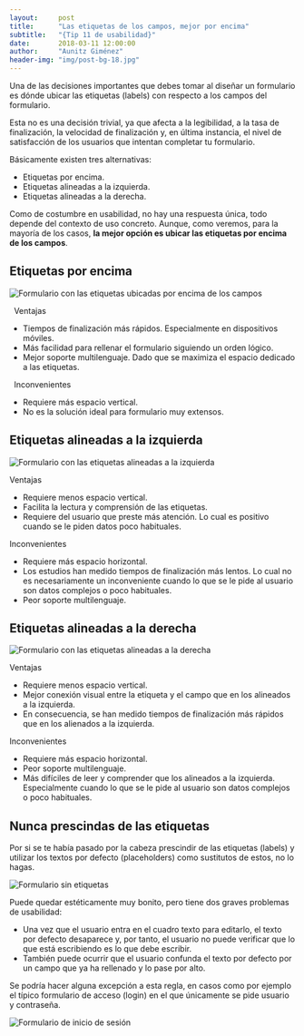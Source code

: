 ```yaml
---
layout:     post
title:      "Las etiquetas de los campos, mejor por encima"
subtitle:   "{Tip 11 de usabilidad}"
date:       2018-03-11 12:00:00
author:     "Aunitz Giménez"
header-img: "img/post-bg-18.jpg"
---
```


<p>Una de las decisiones importantes que debes tomar al diseñar un formulario es dónde ubicar las etiquetas (labels) con respecto a los campos del formulario.</p>

<p>Esta no es una decisión trivial, ya que afecta a la legibilidad, a la tasa de finalización, la velocidad de finalización y, en última instancia, el nivel de satisfacción de los usuarios que intentan completar tu formulario.</p>

<p>Básicamente existen tres alternativas:</p>
<ul>
	<li>Etiquetas por encima.</li>
	<li>Etiquetas alineadas a la izquierda.</li>
	<li>Etiquetas alineadas a la derecha.</li>
</ul>

<p>Como de costumbre en usabilidad, no hay una respuesta única, todo depende del contexto de uso concreto. Aunque, como veremos, para la mayoría de los casos, <strong>la mejor opción es ubicar las etiquetas por encima de los campos</strong>.</p>

<h2>Etiquetas por encima</h2>

<p><img src="{{ site.baseurl }}/img/tip-11-etiquetas-por-encima.png" alt="Formulario con las etiquetas ubicadas por encima de los campos"></p>

<div class="row">
    <div class="col-sm-6">
        <span class="text-success"><span class="glyphicon glyphicon-ok" aria-hidden="true"></span>&nbsp;&nbsp;Ventajas</span>
        <ul>
            <li>Tiempos de finalización más rápidos. Especialmente en dispositivos móviles.</li>
            <li>Más facilidad para rellenar el formulario siguiendo un orden lógico.</li>
            <li>Mejor soporte multilenguaje. Dado que se maximiza el espacio dedicado a las etiquetas.</li>
        </ul>
    </div>
    <div class="col-sm-6">
        <span class="text-danger"><span class="glyphicon glyphicon-remove" aria-hidden="true"></span>&nbsp;&nbsp;Inconvenientes</span>
        <ul>
            <li>Requiere más espacio vertical.</li>
            <li>No es la solución ideal para formulario muy extensos.</li>
        </ul>
    </div>
</div>

<h2>Etiquetas alineadas a la izquierda</h2>

<p><img src="{{ site.baseurl }}/img/tip-11-etiquetas-alineadas-izquierda.png" alt="Formulario con las etiquetas alineadas a la izquierda"></p>

<div class="row">
    <div class="col-sm-6">
        Ventajas
        <ul>
            <li>Requiere menos espacio vertical.</li>
            <li>Facilita la lectura y comprensión de las etiquetas.</li>
            <li>Requiere del usuario que preste más atención. Lo cual es positivo cuando se le piden datos poco habituales.</li>
        </ul>
    </div>
    <div class="col-sm-6">
        Inconvenientes
        <ul>
            <li>Requiere más espacio horizontal.</li>
            <li>Los estudios han medido tiempos de finalización más lentos. Lo cual no es necesariamente un inconveniente cuando lo que se le pide al usuario son datos complejos o poco habituales.</li>
            <li>Peor soporte multilenguaje.</li>
        </ul>
    </div>
</div>

<h2>Etiquetas alineadas a la derecha</h2>

<p><img src="{{ site.baseurl }}/img/tip-11-etiquetas-alineadas-derecha.png" alt="Formulario con las etiquetas alineadas a la derecha"></p>

<div class="row">
    <div class="col-sm-6">
        Ventajas
        <ul>
            <li>Requiere menos espacio vertical.</li>
            <li>Mejor conexión visual entre la etiqueta y el campo que en los alineados a la izquierda.</li>
            <li>En consecuencia, se han medido tiempos de finalización más rápidos que en los alienados a la izquierda.</li>
        </ul>
    </div>
    <div class="col-sm-6">
        Inconvenientes
        <ul>
            <li>Requiere más espacio horizontal.</li>
            <li>Peor soporte multilenguaje.</li>
            <li>Más difíciles de leer y comprender que los alineados a la izquierda. Especialmente cuando lo que se le pide al usuario son datos complejos o poco habituales.</li>
        </ul>
    </div>
</div>

<h2>Nunca prescindas de las etiquetas</h2>

<p>Por si se te había pasado por la cabeza prescindir de las etiquetas (labels) y utilizar los textos por defecto (placeholders) como sustitutos de estos, no lo hagas.</p>

<p><img src="{{ site.baseurl }}/img/tip-11-inputs-sin-labels.png" alt="Formulario sin etiquetas"></p>

<p>Puede quedar estéticamente muy bonito, pero tiene dos graves problemas de usabilidad:</p>
<ul>
	<li>Una vez que el usuario entra en el cuadro texto para editarlo, el texto por defecto desaparece y, por tanto, el usuario no puede verificar que lo que está escribiendo es lo que debe escribir.</li>
	<li>También puede ocurrir que el usuario confunda el texto por defecto por un campo que ya ha rellenado y lo pase por alto.</li>
</ul>

<p>Se podría hacer alguna excepción a esta regla, en casos como por ejemplo el típico formulario de acceso (login) en el que únicamente se pide usuario y contraseña.</p>

<p><img src="{{ site.baseurl }}/img/tip-11-iniciar-sesion.png" alt="Formulario de inicio de sesión"></p>
